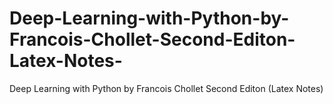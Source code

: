 # Deep-Learning-with-Python-by-Francois-Chollet-Second-Editon-Latex-Notes-
Deep Learning with Python by Francois Chollet Second Editon (Latex Notes)
